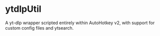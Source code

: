 # ytdlpUtil
A yt-dlp wrapper scripted entirely within AutoHotkey v2, with support for custom config files and ytsearch.
